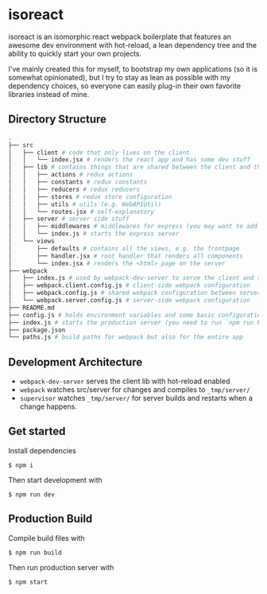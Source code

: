 # isoreact

isoreact is an isomorphic react webpack boilerplate that features
an awesome dev environment with hot-reload, a lean dependency tree and the ability to quickly start your own projects.

I've mainly created this for myself, to bootstrap my own applications (so it
is somewhat opinionated), but I try to stay as lean as possible with my
dependency choices, so everyone can easily plug-in their own favorite libraries instead of mine.

## Directory Structure

```bash
.
├── src
│   ├── client # code that only lives on the client
│   │   └── index.jsx # renders the react app and has some dev stuff
│   ├── lib # contains things that are shared between the client and the server
│   │   ├── actions # redux actions
│   │   ├── constants # redux constants
│   │   ├── reducers # redux reducers
│   │   ├── stores # redux store configuration
│   │   ├── utils # utils (e.g. WebAPIUtil)
│   │   └── routes.jsx # self-explanatory
│   ├── server # server side stuff
│   │   ├── middlewares # middlewares for express (you may want to add your api endpoints here)
│   │   └── index.js # starts the express server
│   └── views
│       ├── defaults # contains all the views, e.g. the frontpage
│       ├── handler.jsx # root handler that renders all components
│       └── index.jsx # renders the <html> page on the server
├── webpack
│   ├── index.js # used by webpack-dev-server to serve the client and server when developing
│   ├── webpack.client.config.js # client-side webpack configuration
│   ├── webpack.config.js # shared webpack configuration between server and client
│   └── webpack.server.config.js # server-side webpack configuration
├── README.md
├── config.js # holds environment variables and some basic configurations like the host, port etc. used by express or webpack-dev-server
├── index.js # starts the production server (you need to run `npm run build` first)
├── package.json
└── paths.js # build paths for webpack but also for the entire app
```

## Development Architecture

* `webpack-dev-server` serves the client lib with hot-reload enabled
* `webpack` watches src/server for changes and compiles to `_tmp/server/`
* `supervisor` watches `_tmp/server/` for server builds and restarts when a change happens.

## Get started

Install dependencies

```shell
$ npm i
```

Then start development with

```shell
$ npm run dev
```

## Production Build

Compile build files with

```shell
$ npm run build
```

Then run production server with

```shell
$ npm start
```
